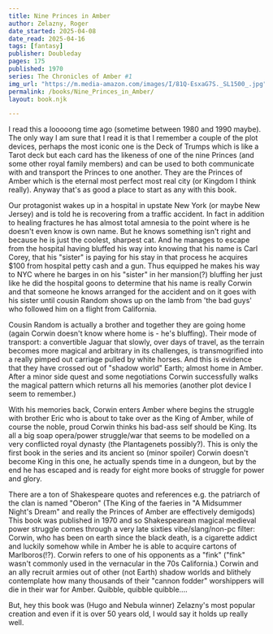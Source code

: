 ```yaml
---
title: Nine Princes in Amber
author: Zelazny, Roger
date_started: 2025-04-08
date_read: 2025-04-16
tags: [fantasy]
publisher: Doubleday
pages: 175
published: 1970
series: The Chronicles of Amber #1
img_url: "https://m.media-amazon.com/images/I/81Q-EsxaG7S._SL1500_.jpg"
permalink: /books/Nine_Princes_in_Amber/
layout: book.njk

---
```

I read this a looooong time ago (sometime between 1980 and 1990 maybe).  The only way I am sure that I read it is that I remember a couple of the plot devices, perhaps the most iconic one is the Deck of Trumps which is like a Tarot deck but each card has the likeness of one of the nine Princes (and some other royal family members) and can be used to both communicate with and transport the Princes to one another.  They are the Princes of Amber which is the eternal most perfect most real city (or Kingdom I think really). Anyway that's as good a place to start as any with this book.  

Our protagonist wakes up in a hospital in upstate New York (or maybe New Jersey) and is told he is recovering from a traffic accident.  In fact in addition to healing fractures he has almost total amnesia to the point where is he doesn't even know is own name.  But he knows something isn't right and because he is just the coolest, sharpest cat. And he manages to escape from the hospital having bluffed his way into knowing that his name is Carl Corey, that his "sister" is paying for his stay in that process he acquires $100 from hospital petty cash and a gun. Thus equipped he makes his way to NYC where he barges in on his "sister" in her mansion(?) bluffing her just like he did the hospital goons to determine that his name is really Corwin and that someone he knows arranged for the accident and on it goes with his sister until cousin Random shows up on the lamb from 'the bad guys' who followed him on a flight from California.  

Cousin Random is actually a brother and together they are going home (again Corwin doesn't know where home is - he's bluffing). Their mode of transport: a convertible Jaguar that slowly, over days of travel, as the terrain becomes more magical and arbitrary in its challenges, is transmogrified into a really pimped out carriage pulled by white horses. And this is evidence that they have crossed out of "shadow world" Earth; almost home in Amber.  After a minor side quest and some negotiations Corwin successfully walks the magical pattern which returns all his memories (another plot device I seem to remember.) 

With his memories back, Corwin enters Amber where begins the struggle with brother Eric who is about to take over as the King of Amber, while of course the noble, proud Corwin thinks his bad-ass self should be King.  Its all a big soap opera/power struggle/war that seems to be modelled on a very conflicted royal dynasty (the Plantagenets possibly?).  This is only the first book in the series and its ancient so (minor spoiler) Corwin doesn't become King in this one, he actually spends time in a dungeon, but by the end he has escaped and is ready for eight more books of struggle for power and glory.

There are a ton of Shakespeare quotes and references e.g. the patriarch of the clan is named "Oberon" (The King of the faeries in "A Midsummer Night's Dream" and really the Princes of Amber are effectively demigods)  This book was published in 1970 and so Shakespearean magical medieval power struggle comes through a very late sixties vibe/slang/non-pc filter: Corwin, who has been on earth since the black death, is a cigarette addict and luckily somehow while in Amber he is able to acquire cartons of Marlboros(!?). Corwin refers to one of his opponents as a "fink" ("fink" wasn't commonly used in the vernacular in the 70s California.)  Corwin and an ally recruit armies out of other (not Earth) shadow worlds and blithely contemplate how many thousands of their "cannon fodder" worshippers will die in their war for Amber.  Quibble, quibble quibble....

But, hey this book was (Hugo and Nebula winner) Zelazny's most popular creation and even if it is over 50 years old, I would say it holds up really well.